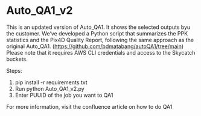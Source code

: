# Auto_QA1_v2
This is an updated version of Auto_QA1. It shows the selected outputs byu the customer.
We’ve developed a Python script that summarizes the PPK statistics and the Pix4D Quality Report, following the same approach as the original Auto_QA1. (https://github.com/bdmatabang/autoQA1/tree/main)
<br>Please note that it requires AWS CLI credentials and access to the Skycatch buckets.

Steps:
1. pip install -r requirements.txt
2. Run python Auto_QA1_v2.py
3. Enter PUUID of the job you want to QA1

For more information, visit the confluence article on how to do QA1
